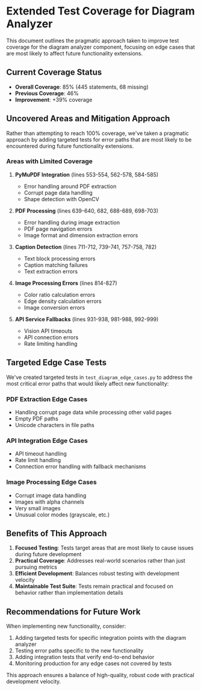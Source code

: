 # Extended Test Coverage for Diagram Analyzer

This document outlines the pragmatic approach taken to improve test coverage for the diagram analyzer component, focusing on edge cases that are most likely to affect future functionality extensions.

## Current Coverage Status

- **Overall Coverage**: 85% (445 statements, 68 missing)
- **Previous Coverage**: 46% 
- **Improvement**: +39% coverage

## Uncovered Areas and Mitigation Approach

Rather than attempting to reach 100% coverage, we've taken a pragmatic approach by adding targeted tests for error paths that are most likely to be encountered during future functionality extensions.

### Areas with Limited Coverage

1. **PyMuPDF Integration** (lines 553-554, 562-578, 584-585)
   - Error handling around PDF extraction
   - Corrupt page data handling
   - Shape detection with OpenCV

2. **PDF Processing** (lines 639-640, 682, 688-689, 698-703)
   - Error handling during image extraction
   - PDF page navigation errors
   - Image format and dimension extraction errors

3. **Caption Detection** (lines 711-712, 739-741, 757-758, 782)
   - Text block processing errors
   - Caption matching failures
   - Text extraction errors

4. **Image Processing Errors** (lines 814-827)
   - Color ratio calculation errors
   - Edge density calculation errors
   - Image conversion errors

5. **API Service Fallbacks** (lines 931-938, 981-988, 992-999)
   - Vision API timeouts
   - API connection errors
   - Rate limiting handling

## Targeted Edge Case Tests

We've created targeted tests in `test_diagram_edge_cases.py` to address the most critical error paths that would likely affect new functionality:

### PDF Extraction Edge Cases
- Handling corrupt page data while processing other valid pages
- Empty PDF paths
- Unicode characters in file paths

### API Integration Edge Cases
- API timeout handling
- Rate limit handling
- Connection error handling with fallback mechanisms

### Image Processing Edge Cases
- Corrupt image data handling
- Images with alpha channels
- Very small images
- Unusual color modes (grayscale, etc.)

## Benefits of This Approach

1. **Focused Testing**: Tests target areas that are most likely to cause issues during future development
2. **Practical Coverage**: Addresses real-world scenarios rather than just pursuing metrics
3. **Efficient Development**: Balances robust testing with development velocity
4. **Maintainable Test Suite**: Tests remain practical and focused on behavior rather than implementation details

## Recommendations for Future Work

When implementing new functionality, consider:

1. Adding targeted tests for specific integration points with the diagram analyzer
2. Testing error paths specific to the new functionality
3. Adding integration tests that verify end-to-end behavior
4. Monitoring production for any edge cases not covered by tests

This approach ensures a balance of high-quality, robust code with practical development velocity.